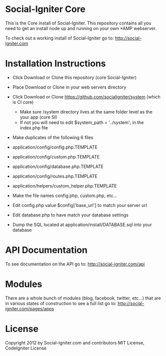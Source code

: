 Social-Igniter Core
===================

This is the Core install of Social-Igniter. This repository contains all you need to get an install node up and running on your own *AMP webserver.

To check out a working install of Social-Igniter go to: http://social-igniter.com

Installation Instructions
=========================

* Click Download or Clone this repository (core Social-Igniter)
* Place Download or Clone in your web servers directory 

* Click Download or Clone https://github.com/socialigniter/system (which is CI core)
	* Make sure /system directory lives at the same folder level as the your app (core SI)
	* If not you will need to edit $system_path = '../system'; in the index.php file

* Make duplicates of the following 6 files
* application/config/config.php.TEMPLATE
* application/config/custom.php.TEMPLATE
* application/config/database.php.TEMPLATE
* application/config/routes.php.TEMPLATE
* application/helpers/custom_helper.php.TEMPLATE
* Make the file names config.php, custom.php, etc...
* Edit config.php value $config['base_url'] to match your server url
* Edit database.php to have match your database settings
* Dump the SQL located at application/install/DATABASE.sql into your database

API Documentation
================

To see documentation on the API go to: http://social-igniter.com/api

Modules
=======

There are a whole bunch of modules (blog, facebook, twitter, etc...) that are in various states of construction to see a full list go to: http://social-igniter.com/pages/apps

License
=======

Copyright 2012 by Social-Igniter.com and contributors
MIT License, CodeIgniter License